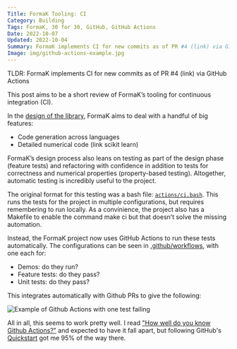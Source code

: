 ```yaml
---
Title: FormaK Tooling: CI
Category: Building
Tags: FormaK, 30 for 30, GitHub, GitHub Actions
Date: 2022-10-07
Updated: 2022-10-04
Summary: FormaK implements CI for new commits as of PR #4 (link) via GitHub Actions
Image: img/github-actions-example.jpg
---
```


TLDR: FormaK implements CI for new commits as of PR #4 (link) via GitHub
Actions

This post aims to be a short review of FormaK’s tooling for continuous
integration (CI). 

In the [design of the
library](https://github.com/buckbaskin/formak/blob/master/docs/designs/formak_v0.md),
FormaK aims to deal with a handful of big features:

- Code generation across languages
- Detailed numerical code (link scikit learn)

FormaK’s design process also leans on testing as part of the design phase
(feature tests) and refactoring with confidence in addition to tests for
correctness and numerical properties (property-based testing). Altogether,
automatic testing is incredibly useful to the project.

The original format for this testing was a bash file: 
[`actions/ci.bash`](https://github.com/buckbaskin/formak/blob/17199f85d98623395eba3556fcb24214e958f3f6/actions/ci.bash).
This runs the tests for the project in multiple configurations, but requires
remembering to run locally. As a convinience, the project also has a Makefile
to enable the command make ci but that doesn’t solve the missing automation.

Instead, the FormaK project now uses GitHub Actions to run these tests
automatically. The configurations can be seen in
[.github/workflows](https://github.com/buckbaskin/formak/tree/17199f85d98623395eba3556fcb24214e958f3f6/.github/workflows),
with one each for:

- Demos: do they run?
- Feature tests: do they pass?
- Unit tests: do they pass?

This integrates automatically with Github PRs to give the following:

![Example of Github Actions with one test failing]({attach}/img/github-actions-example.jpg)

All in all, this seems to work pretty well. I read ["How well do you know
Github
Actions?"](https://fusectore.dev/2022/09/25/github-actions-pitfalls.html) and
expected to have it fall apart, but following GitHub's
[Quickstart](https://docs.github.com/en/actions/quickstart) got me 95% of the
way there.

